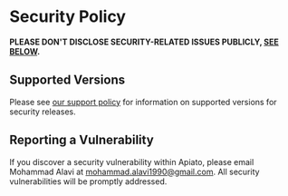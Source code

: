 # Security Policy

**PLEASE DON'T DISCLOSE SECURITY-RELATED ISSUES PUBLICLY, [SEE BELOW](#reporting-a-vulnerability).**

## Supported Versions

Please see [our support policy](https://apiato.io/docs/prologue/release-notes#support-policy) for information on supported versions for security releases.

## Reporting a Vulnerability

If you discover a security vulnerability within Apiato, please email Mohammad Alavi at mohammad.alavi1990@gmail.com.
All security vulnerabilities will be promptly addressed.
